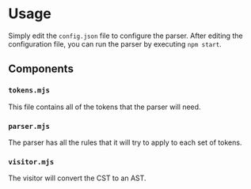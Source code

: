 # Usage

Simply edit the `config.json` file to configure the parser.
After editing the configuration file, you can run the parser by executing `npm start`.

## Components

### `tokens.mjs`

This file contains all of the tokens that the parser will need.

### `parser.mjs`

The parser has all the rules that it will try to apply to each set of tokens.

### `visitor.mjs`

The visitor will convert the CST to an AST.
